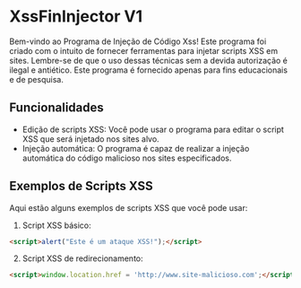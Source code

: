 # XssFinInjector V1

Bem-vindo ao Programa de Injeção de Código Xss! Este programa foi criado com o intuito de fornecer ferramentas para injetar scripts XSS em sites. Lembre-se de que o uso dessas técnicas sem a devida autorização é ilegal e antiético. Este programa é fornecido apenas para fins educacionais e de pesquisa.

## Funcionalidades

- Edição de scripts XSS: Você pode usar o programa para editar o script XSS que será injetado nos sites alvo.
- Injeção automática: O programa é capaz de realizar a injeção automática do código malicioso nos sites especificados.

## Exemplos de Scripts XSS

Aqui estão alguns exemplos de scripts XSS que você pode usar:

1. Script XSS básico:
```html
<script>alert("Este é um ataque XSS!");</script>
```

2. Script XSS de redirecionamento:
```html
<script>window.location.href = 'http://www.site-malicioso.com';</script>
```

